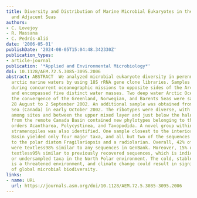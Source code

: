 ```yaml
---
title: Diversity and Distribution of Marine Microbial Eukaryotes in the Arctic Ocean
  and Adjacent Seas
authors:
- C. Lovejoy
- R. Massana
- C. Pedrós-Alió
date: '2006-05-01'
publishDate: '2024-08-05T15:04:48.342330Z'
publication_types:
- article-journal
publication: '*Applied and Environmental Microbiology*'
doi: 10.1128/AEM.72.5.3085-3095.2006
abstract: ABSTRACT  We analyzed microbial eukaryote diversity in perennially cold
  arctic marine waters by using 18S rRNA gene clone libraries. Samples were collected
  during concurrent oceanographic missions to opposite sides of the Arctic Ocean Basin
  and encompassed five distinct water masses. Two deep water Arctic Ocean sites and
  the convergence of the Greenland, Norwegian, and Barents Seas were sampled from
  28 August to 2 September 2002. An additional sample was obtained from the Beaufort
  Sea (Canada) in early October 2002. The ribotypes were diverse, with different communities
  among sites and between the upper mixed layer and just below the halocline. Eukaryotes
  from the remote Canada Basin contained new phylotypes belonging to the radiolarian
  orders Acantharea, Polycystinea, and Taxopodida. A novel group within the photosynthetic
  stramenopiles was also identified. One sample closest to the interior of the Canada
  Basin yielded only four major taxa, and all but two of the sequences recovered belonged
  to the polar diatom Fragilariopsis and a radiolarian. Overall, 42% of the sequences
  were textless98% similar to any sequences in GenBank. Moreover, 15% of these were
  textless95% similar to previously recovered sequences, which is indicative of endemic
  or undersampled taxa in the North Polar environment. The cold, stable Arctic Ocean
  is a threatened environment, and climate change could result in significant loss
  of global microbial biodiversity.
links:
- name: URL
  url: https://journals.asm.org/doi/10.1128/AEM.72.5.3085-3095.2006
---
```

